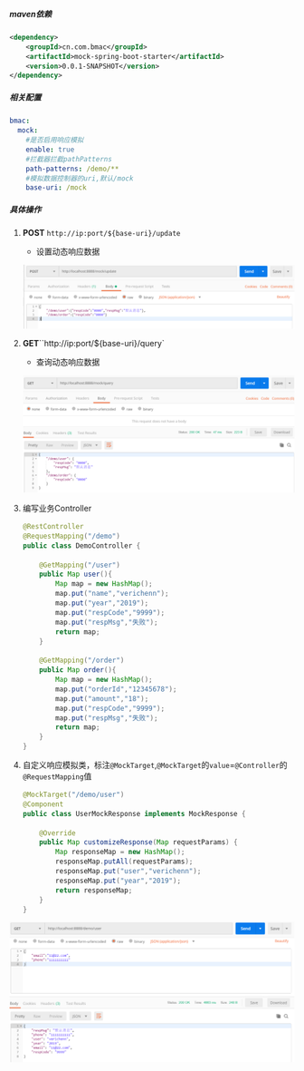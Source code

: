 ##### maven依赖

```xml
<dependency>
    <groupId>cn.com.bmac</groupId>
    <artifactId>mock-spring-boot-starter</artifactId>
    <version>0.0.1-SNAPSHOT</version>
</dependency>
```

##### 相关配置

```yaml
bmac:
  mock:
    #是否启用响应模拟
    enable: true 
    #拦截器拦截pathPatterns
    path-patterns: /demo/**
    #模拟数据控制器的uri,默认/mock
    base-uri: /mock
```

##### 具体操作

1. **POST** `http://ip:port/${base-uri}/update`

   - 设置动态响应数据

   ![微信截图_20190116190806](assets/微信截图_20190116190806.png)

2. **GET**``http://ip:port/${base-uri}/query`

   - 查询动态响应数据

   ![微信截图_20190116190849](assets/微信截图_20190116190849.png)

3. 编写业务Controller

   ```java
   @RestController
   @RequestMapping("/demo")
   public class DemoController {
   
       @GetMapping("/user")
       public Map user(){
           Map map = new HashMap();
           map.put("name","verichenn");
           map.put("year","2019");
           map.put("respCode","9999");
           map.put("respMsg","失败");
           return map;
       }
   
       @GetMapping("/order")
       public Map order(){
           Map map = new HashMap();
           map.put("orderId","12345678");
           map.put("amount","18");
           map.put("respCode","9999");
           map.put("respMsg","失败");
           return map;
       }
   }
   ```

4. 自定义响应模拟类，标注`@MockTarget`,`@MockTarget`的`value`=`@Controller`的`@RequestMapping`值

   ```java
   @MockTarget("/demo/user")
   @Component
   public class UserMockResponse implements MockResponse {
   
       @Override
       public Map customizeResponse(Map requestParams) {
           Map responseMap = new HashMap();
           responseMap.putAll(requestParams);
           responseMap.put("user","verichenn");
           responseMap.put("year","2019");
           return responseMap;
       }
   }
   ```

![微信截图_20190116200241](assets/微信截图_20190116200241.png)